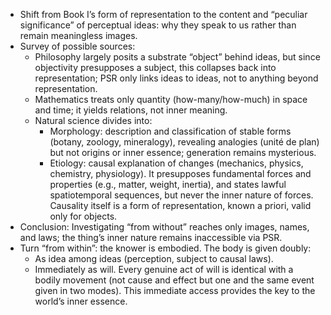 - Shift from Book I’s form of representation to the content and “peculiar significance” of perceptual ideas: why they speak to us rather than remain meaningless images.
- Survey of possible sources:
  - Philosophy largely posits a substrate “object” behind ideas, but since objectivity presupposes a subject, this collapses back into representation; PSR only links ideas to ideas, not to anything beyond representation.
  - Mathematics treats only quantity (how-many/how-much) in space and time; it yields relations, not inner meaning.
  - Natural science divides into:
    - Morphology: description and classification of stable forms (botany, zoology, mineralogy), revealing analogies (unité de plan) but not origins or inner essence; generation remains mysterious.
    - Etiology: causal explanation of changes (mechanics, physics, chemistry, physiology). It presupposes fundamental forces and properties (e.g., matter, weight, inertia), and states lawful spatiotemporal sequences, but never the inner nature of forces. Causality itself is a form of representation, known a priori, valid only for objects.
- Conclusion: Investigating “from without” reaches only images, names, and laws; the thing’s inner nature remains inaccessible via PSR.
- Turn “from within”: the knower is embodied. The body is given doubly:
  - As idea among ideas (perception, subject to causal laws).
  - Immediately as will. Every genuine act of will is identical with a bodily movement (not cause and effect but one and the same event given in two modes). This immediate access provides the key to the world’s inner essence.